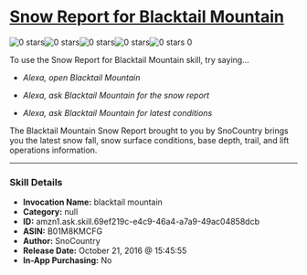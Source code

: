 # [Snow Report for Blacktail Mountain](http://alexa.amazon.com/#skills/amzn1.ask.skill.69ef219c-e4c9-46a4-a7a9-49ac04858dcb)
![0 stars](../../images/ic_star_border_black_18dp_1x.png)![0 stars](../../images/ic_star_border_black_18dp_1x.png)![0 stars](../../images/ic_star_border_black_18dp_1x.png)![0 stars](../../images/ic_star_border_black_18dp_1x.png)![0 stars](../../images/ic_star_border_black_18dp_1x.png) 0

To use the Snow Report for Blacktail Mountain skill, try saying...

* *Alexa, open Blacktail Mountain*

* *Alexa, ask Blacktail Mountain for the snow report*

* *Alexa, ask Blacktail Mountain for latest conditions*

The Blacktail Mountain Snow Report brought to you by SnoCountry brings you the latest snow fall, snow surface conditions,  base depth, trail, and lift operations information.

***

### Skill Details

* **Invocation Name:** blacktail mountain
* **Category:** null
* **ID:** amzn1.ask.skill.69ef219c-e4c9-46a4-a7a9-49ac04858dcb
* **ASIN:** B01M8KMCFG
* **Author:** SnoCountry
* **Release Date:** October 21, 2016 @ 15:45:55
* **In-App Purchasing:** No

